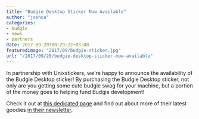 ```yaml
---
title: "Budgie Desktop Sticker Now Available"
author: "joshua"
categories:
- budgie
- news
- partners
date: 2017-09-20T00:29:22+03:00
featuredimage: "2017/09/budgie-sticker.jpg"
url: "/2017/09/20/budgie-desktop-sticker-now-available"
---
```


In partnership with Unixstickers, we're happy to announce the availability of the Budgie Desktop sticker! By purchasing the Budgie Desktop sticker, not only are you getting some cute budgie swag for your machine, but a portion of the money goes to helping fund Budgie development!
<!--more-->

Check it out at [this dedicated page](http://www.unixstickers.com/stickers/coding_stickers/budgie-shaped-sticker) and find out about more of their latest goodies [in their newsletter](http://05i0.mj.am/nl/05i0/lt0rj.html).